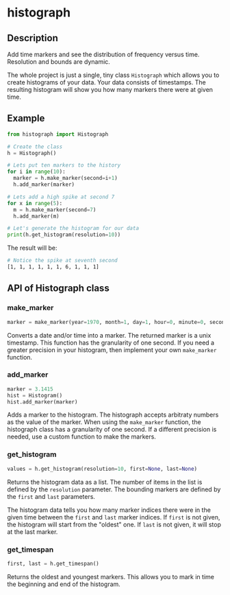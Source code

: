 # histograph

## Description
Add time markers and see the distribution of frequency versus time. Resolution and bounds are dynamic.

The whole project is just a single, tiny class ```Histograph``` which allows you to create histograms of your data.
Your data consists of timestamps. The resulting histogram will show you how many markers there were at given time.

## Example
``` Python
from histograph import Histograph

# Create the class
h = Histograph()

# Lets put ten markers to the history
for i in range(10):
  marker = h.make_marker(second=i+1)
  h.add_marker(marker)

# Lets add a high spike at second 7
for x in range(5):
  m = h.make_marker(second=7)
  h.add_marker(m)

# Let's generate the histogram for our data
print(h.get_histogram(resolution=10))
```
The result will be:
``` bash
# Notice the spike at seventh second
[1, 1, 1, 1, 1, 1, 6, 1, 1, 1] 
```

## API of Histograph class

### make_marker
``` python 
marker = make_marker(year=1970, month=1, day=1, hour=0, minute=0, second=0)
```
Converts a date and/or time into a marker. The returned marker is a unix timestamp. This function has the granularity of one second. If you need a greater precision in your histogram, then implement your own ```make_marker``` function.

### add_marker
``` python
marker = 3.1415
hist = Histogram()
hist.add_marker(marker)
```
Adds a marker to the histogram. The histograph accepts arbitraty numbers as the value of the marker. When using the ```make_marker``` function, the histograph class has a granularity of one second. If a different precision is needed, use a custom function to make the markers.

### get_histogram
``` python
values = h.get_histogram(resolution=10, first=None, last=None)
```
Returns the histogram data as a list. The number of items in the list is defined by the ```resolution``` parameter. The bounding markers are defined by the ```first``` and ```last``` parameters. 

The histogram data tells you how many marker indices there were in the given time between the ```first``` and ```last``` marker indices. If ```first``` is not given, the histogram will start from the "oldest" one. If ```last``` is not given, it will stop at the last marker.

### get_timespan
``` python
first, last = h.get_timespan()
```
Returns the oldest and youngest markers. This allows you to mark in time the beginning and end of the histogram.

